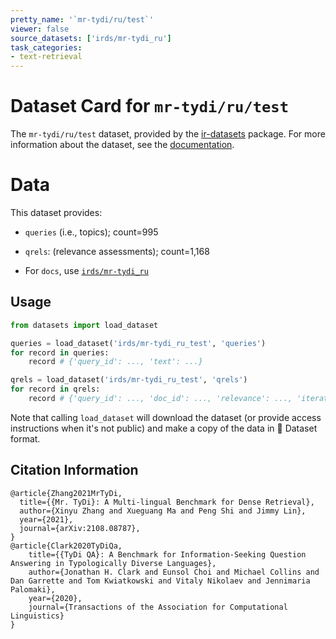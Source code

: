 ```yaml
---
pretty_name: '`mr-tydi/ru/test`'
viewer: false
source_datasets: ['irds/mr-tydi_ru']
task_categories:
- text-retrieval
---
```


# Dataset Card for `mr-tydi/ru/test`

The `mr-tydi/ru/test` dataset, provided by the [ir-datasets](https://ir-datasets.com/) package.
For more information about the dataset, see the [documentation](https://ir-datasets.com/mr-tydi#mr-tydi/ru/test).

# Data

This dataset provides:
 - `queries` (i.e., topics); count=995
 - `qrels`: (relevance assessments); count=1,168

 - For `docs`, use [`irds/mr-tydi_ru`](https://huggingface.co/datasets/irds/mr-tydi_ru)

## Usage

```python
from datasets import load_dataset

queries = load_dataset('irds/mr-tydi_ru_test', 'queries')
for record in queries:
    record # {'query_id': ..., 'text': ...}

qrels = load_dataset('irds/mr-tydi_ru_test', 'qrels')
for record in qrels:
    record # {'query_id': ..., 'doc_id': ..., 'relevance': ..., 'iteration': ...}

```

Note that calling `load_dataset` will download the dataset (or provide access instructions when it's not public) and make a copy of the
data in 🤗 Dataset format.

## Citation Information

```
@article{Zhang2021MrTyDi,
  title={{Mr. TyDi}: A Multi-lingual Benchmark for Dense Retrieval}, 
  author={Xinyu Zhang and Xueguang Ma and Peng Shi and Jimmy Lin},
  year={2021},
  journal={arXiv:2108.08787},
}
@article{Clark2020TyDiQa,
    title={{TyDi QA}: A Benchmark for Information-Seeking Question Answering in Typologically Diverse Languages},
    author={Jonathan H. Clark and Eunsol Choi and Michael Collins and Dan Garrette and Tom Kwiatkowski and Vitaly Nikolaev and Jennimaria Palomaki},
    year={2020},
    journal={Transactions of the Association for Computational Linguistics}
}
```
